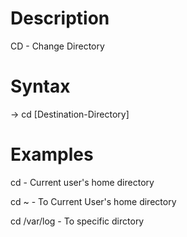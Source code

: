 # Description

CD - Change Directory

# Syntax

-> cd [Destination-Directory]

# Examples

cd                  -  Current user's home directory

cd ~                -  To Current User's home directory

cd /var/log         -  To specific dirctory

